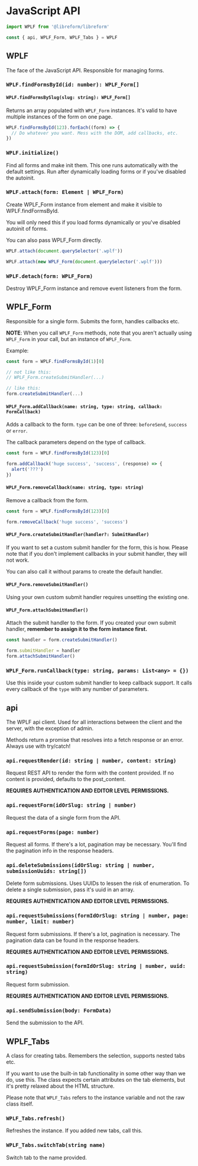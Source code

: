# JavaScript API

```javascript
import WPLF from '@libreform/libreform'

const { api, WPLF_Form, WPLF_Tabs } = WPLF
```

## WPLF

The face of the JavaScript API. Responsible for managing forms.

### `WPLF.findFormsById(id: number): WPLF_Form[]`

#### `WPLF.findFormsBySlug(slug: string): WPLF_Form[]`

Returns an array populated with `WPLF_Form` instances. It's valid to have multiple instances of the form on one page.

```javascript
WPLF.findFormsById(123).forEach((form) => {
  // Do whatever you want. Mess with the DOM, add callbacks, etc.
})
```

### `WPLF.initialize()`

Find all forms and make init them. This one runs automatically with the default settings. Run after dynamically loading forms or if you've disabled the autoinit.

### `WPLF.attach(form: Element | WPLF_Form)`

Create WPLF_Form instance from element and make it visible to WPLF.findFormsById.

You will only need this if you load forms dynamically or you've disabled autoinit of forms.

You can also pass WPLF_Form directly.

```javascript
WPLF.attach(document.querySelector('.wplf'))

WPLF.attach(new WPLF_Form(document.querySelector('.wplf')))
```

### `WPLF.detach(form: WPLF_Form)`

Destroy WPLF_Form instance and remove event listeners from the form.

## WPLF_Form

Responsible for a single form. Submits the form, handles callbacks etc.

**NOTE**: When you call `WPLF_Form` methods, note that you aren't actually using `WPLF_Form` in your call, but an instance of `WPLF_Form`.

Example:

```javascript
const form = WPLF.findFormsById(1)[0]

// not like this:
// WPLF_Form.createSubmitHandler(...)

// like this:
form.createSubmitHandler(...)
```

#### `WPLF_Form.addCallback(name: string, type: string, callback: FormCallback)`

Adds a callback to the form. `type` can be one of three: `beforeSend`, `success` or `error`.

The callback parameters depend on the type of callback.

```javascript
const form = WPLF.findFormsById(123)[0]

form.addCallback('huge success', 'success', (response) => {
  alert('???')
})
```

#### `WPLF_Form.removeCallback(name: string, type: string)`

Remove a callback from the form.

```javascript
const form = WPLF.findFormsById(123)[0]

form.removeCallback('huge success', 'success')
```

#### `WPLF_Form.createSubmitHandler(handler?: SubmitHandler)`

If you want to set a custom submit handler for the form, this is how. Please note that if you don't implement callbacks in your submit handler, they will not work.

You can also call it without params to create the default handler.

#### `WPLF_Form.removeSubmitHandler()`

Using your own custom submit handler requires unsetting the existing one.

#### `WPLF_Form.attachSubmitHandler()`

Attach the submit handler to the form. If you created your own submit handler, **remember to assign it to the form instance first.**

```javascript
const handler = form.createSubmitHandler()

form.submitHandler = handler
form.attachSubmitHandler()
```

### `WPLF_Form.runCallback(type: string, params: List<any> = {})`

Use this inside your custom submit handler to keep callback support. It calls every callback of the `type` with any number of parameters.

## api

The WPLF api client. Used for all interactions between the client and the server, with the exception of admin.

Methods return a promise that resolves into a fetch response or an error. Always use with try/catch!

### `api.requestRender(id: string | number, content: string)`

Request REST API to render the form with the content provided. If no content is provided, defaults to the post_content.

**REQUIRES AUTHENTICATION AND EDITOR LEVEL PERMISSIONS.**

### `api.requestForm(idOrSlug: string | number)`

Request the data of a single form from the API.

### `api.requestForms(page: number)`

Request all forms. If there's a lot, pagination may be necessary. You'll find the pagination info in the response headers.

### `api.deleteSubmissions(idOrSlug: string | number, submissionUuids: string[])`

Delete form submissions. Uses UUIDs to lessen the risk of enumeration. To delete a single submission, pass it's uuid in an array.

**REQUIRES AUTHENTICATION AND EDITOR LEVEL PERMISSIONS.**

### `api.requestSubmissions(formIdOrSlug: string | number, page: number, limit: number)`

Request form submissions. If there's a lot, pagination is necessary. The pagination data can be found in the response headers.

**REQUIRES AUTHENTICATION AND EDITOR LEVEL PERMISSIONS.**

### `api.requestSubmission(formIdOrSlug: string | number, uuid: string)`

Request form submission.

**REQUIRES AUTHENTICATION AND EDITOR LEVEL PERMISSIONS.**

### `api.sendSubmission(body: FormData)`

Send the submission to the API.

## WPLF_Tabs

A class for creating tabs. Remembers the selection, supports nested tabs etc.

If you want to use the built-in tab functionality in some other way than we do, use this. The class expects certain attributes on the tab elements, but it's pretty relaxed about the HTML structure.

Please note that `WPLF_Tabs` refers to the instance variable and not the raw class itself.

### `WPLF_Tabs.refresh()`

Refreshes the instance. If you added new tabs, call this.

### `WPLF_Tabs.switchTab(string name)`

Switch tab to the name provided.
